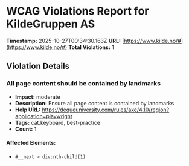 # WCAG Violations Report for KildeGruppen AS

**Timestamp:** 2025-10-27T00:34:30.163Z
**URL:** [https://www.kilde.no/#](https://www.kilde.no/#)
**Total Violations:** 1

## Violation Details

### All page content should be contained by landmarks

- **Impact:** moderate
- **Description:** Ensure all page content is contained by landmarks
- **Help URL:** https://dequeuniversity.com/rules/axe/4.10/region?application=playwright
- **Tags:** cat.keyboard, best-practice
- **Count:** 1

#### Affected Elements:

- `#__next > div:nth-child(1)`
